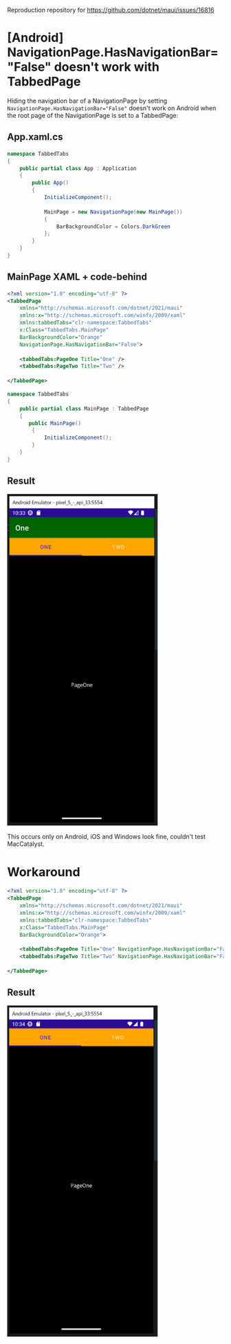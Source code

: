 Reproduction repository for https://github.com/dotnet/maui/issues/16816

# [Android] NavigationPage.HasNavigationBar="False" doesn't work with TabbedPage

Hiding the navigation bar of a NavigationPage by setting `NavigationPage.HasNavigationBar="False"` doesn't work on Android  when the root page of the NavigationPage is set to a TabbedPage:

## App.xaml.cs

```c#
namespace TabbedTabs
{
    public partial class App : Application
    {
        public App()
        {
            InitializeComponent();

            MainPage = new NavigationPage(new MainPage())
            {
                BarBackgroundColor = Colors.DarkGreen
            };
        }
    }
}
```

## MainPage XAML + code-behind

```xml
<?xml version="1.0" encoding="utf-8" ?>
<TabbedPage
    xmlns="http://schemas.microsoft.com/dotnet/2021/maui"
    xmlns:x="http://schemas.microsoft.com/winfx/2009/xaml"
    xmlns:tabbedTabs="clr-namespace:TabbedTabs"
    x:Class="TabbedTabs.MainPage"
    BarBackgroundColor="Orange"
    NavigationPage.HasNavigationBar="False">

    <tabbedTabs:PageOne Title="One" />
    <tabbedTabs:PageTwo Title="Two" />

</TabbedPage>
```

```c#
namespace TabbedTabs
{
    public partial class MainPage : TabbedPage
    {
       public MainPage()
        {
            InitializeComponent();
        }
    }
}
```

## Result

<img src="https://github.com/ewerspej/maui-bug-navigationbar-tabbedpage/blob/main/Assets/Bug.PNG?raw=true" width=350 />


This occurs only on Android, iOS and Windows look fine, couldn't test MacCatalyst.

# Workaround

```xml
<?xml version="1.0" encoding="utf-8" ?>
<TabbedPage
    xmlns="http://schemas.microsoft.com/dotnet/2021/maui"
    xmlns:x="http://schemas.microsoft.com/winfx/2009/xaml"
    xmlns:tabbedTabs="clr-namespace:TabbedTabs"
    x:Class="TabbedTabs.MainPage"
    BarBackgroundColor="Orange">

    <tabbedTabs:PageOne Title="One" NavigationPage.HasNavigationBar="False" />
    <tabbedTabs:PageTwo Title="Two" NavigationPage.HasNavigationBar="False" />

</TabbedPage>
```

## Result

<img src="https://github.com/ewerspej/maui-bug-navigationbar-tabbedpage/blob/main/Assets/Workaround.PNG?raw=true" width=350 />

